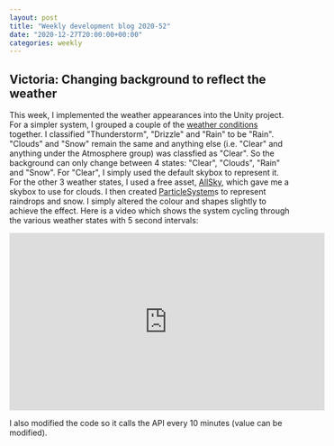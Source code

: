 ```yaml
---
layout: post
title: "Weekly development blog 2020-52"
date: "2020-12-27T20:00:00+00:00"
categories: weekly
---
```


## Victoria: Changing background to reflect the weather

This week, I implemented the weather appearances into the Unity project. For a simpler system, I grouped a couple of the [weather conditions](https://openweathermap.org/weather-conditions) together. I classified "Thunderstorm", "Drizzle" and "Rain" to be "Rain". "Clouds" and "Snow" remain the same and anything else (i.e. "Clear" and anything under the Atmosphere group) was classfied as "Clear". So the background can only change between 4 states: "Clear", "Clouds", "Rain" and "Snow". For "Clear", I simply used the default skybox to represent it. For the other 3 weather states, I used a free asset, [AllSky](https://assetstore.unity.com/packages/2d/textures-materials/sky/allsky-free-10-sky-skybox-set-146014), which gave me a skybox to use for clouds. I then created [ParticleSystem](https://docs.unity3d.com/ScriptReference/ParticleSystem.html)s to represent raindrops and snow. I simply altered the colour and shapes slightly to achieve the effect. Here is a video which shows the system cycling through the various weather states with 5 second intervals:

<iframe width="560" height="315" src="https://www.youtube.com/embed/huLb1ZhosqY" frameborder="0" allow="accelerometer; autoplay; clipboard-write; encrypted-media; gyroscope; picture-in-picture" allowfullscreen></iframe>

I also modified the code so it calls the API every 10 minutes (value can be modified).
